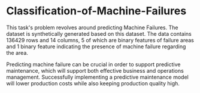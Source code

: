 # Classification-of-Machine-Failures

This task's problem revolves around predicting Machine Failures. The dataset is synthetically generated based on this dataset. The data contains 136429 rows and 14 columns, 5 of which are binary features of failure areas and 1 binary feature indicating the presence of machine failure regarding the area.

Predicting machine failure can be crucial in order to support predictive maintenance, which will support both effective business and operations management. Successfully implementing a predictive maintenance model will lower production costs while also keeping production quality high.
